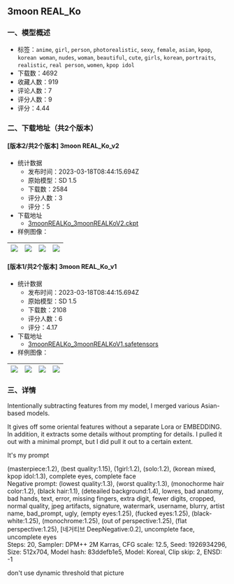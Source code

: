 ## 3moon REAL_Ko
### 一、模型概述

- 标签：`anime`, `girl`, `person`, `photorealistic`, `sexy`, `female`, `asian`, `kpop`, `korean woman`, `nudes`, `woman`, `beautiful`, `cute`, `girls`, `korean`, `portraits`, `realistic`, `real person`, `women`, `kpop idol`
- 下载数：4692
- 收藏人数：919
- 评论人数：7
- 评分人数：9
- 评分：4.44

### 二、下载地址（共2个版本）

#### [版本2/共2个版本] 3moon REAL_Ko_v2

- 统计数据
  - 发布时间：2023-03-18T08:44:15.694Z
  - 原始模型：SD 1.5
  - 下载数：2584
  - 评分人数：3
  - 评分：5
- 下载地址
  - [3moonREALKo_3moonREALKoV2.ckpt](https://civitai.com/api/download/models/22567)
- 样例图像：

| <img src="https://image.civitai.com/xG1nkqKTMzGDvpLrqFT7WA/9c33afc7-0ba8-4c22-18f2-03ee7a9d6300/width=450/242887.jpeg" /> | <img src="https://image.civitai.com/xG1nkqKTMzGDvpLrqFT7WA/d0540c13-c487-41d6-b9bd-94dd76486200/width=450/242886.jpeg" /> | <img src="https://image.civitai.com/xG1nkqKTMzGDvpLrqFT7WA/15c240ed-b3ce-4b8d-54e8-673c82aaf400/width=450/242885.jpeg" /> | <img src="https://image.civitai.com/xG1nkqKTMzGDvpLrqFT7WA/9adb4041-dc5f-4035-2da4-cb36003baf00/width=450/242884.jpeg" /> |
| ---- | ---- | ---- | ---- |

#### [版本1/共2个版本] 3moon REAL_Ko_v1

- 统计数据
  - 发布时间：2023-03-18T08:44:15.694Z
  - 原始模型：SD 1.5
  - 下载数：2108
  - 评分人数：6
  - 评分：4.17
- 下载地址
  - [3moonREALKo_3moonREALKoV1.safetensors](https://civitai.com/api/download/models/18065)
- 样例图像：

| <img src="https://image.civitai.com/xG1nkqKTMzGDvpLrqFT7WA/ec94c54e-2543-497f-b476-fb390b27dd00/width=450/185403.jpeg" /> | <img src="https://image.civitai.com/xG1nkqKTMzGDvpLrqFT7WA/80c771af-fba9-4658-07cb-aa32b9084300/width=450/185410.jpeg" /> | <img src="https://image.civitai.com/xG1nkqKTMzGDvpLrqFT7WA/4fd896fd-09d3-4caa-ad5a-aef81d764300/width=450/185409.jpeg" /> | <img src="https://image.civitai.com/xG1nkqKTMzGDvpLrqFT7WA/10abbad5-444d-4215-0e45-64c24a70d900/width=450/185408.jpeg" /> |
| ---- | ---- | ---- | ---- |


### 三、详情
<p>Intentionally subtracting features from my model, I merged various Asian-based models.</p><p></p><p>It gives off some oriental features without a separate Lora or EMBEDDING. In addition, it extracts some details without prompting for details. I pulled it out with a minimal prompt, but I did pull it out to a certain extent.</p><p></p><p>It's my prompt</p><p></p><p>(masterpiece:1.2), (best quality:1.15), (1girl:1.2), (solo:1.2), (korean mixed, kpop idol:1.3), complete eyes, complete face<br />Negative prompt: (lowest quality:1.3), (worst quality:1.3), (monochorme hair color:1.2), (black hair:1.1), (deteailed background:1.4), lowres, bad anatomy, bad hands, text, error, missing fingers, extra digit, fewer digits, cropped, normal quality, jpeg artifacts, signature, watermark, username, blurry, artist name, bad_prompt, ugly, (empty eyes:1.25), (fucked eyes:1.25), (black-white:1.25), (monochrome:1.25), (out of perspective:1.25), (flat perspective:1.25), [네거티브 DeepNegative:0.2], uncomplete face, uncomplete eyes<br />Steps: 20, Sampler: DPM++ 2M Karras, CFG scale: 12.5, Seed: 1926934296, Size: 512x704, Model hash: 83ddefb1e5, Model: Koreal, Clip skip: 2, ENSD: -1</p><p></p><p>don't use dynamic threshold that picture</p><p></p>